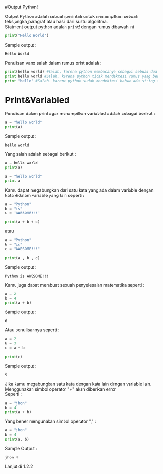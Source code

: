 #Output Python!

Output Python adalah sebuah perintah untuk menampilkan sebuah teks,angka,paragraf atau hasil dari suatu algoritma.<br>
Statment output python adalah `print`! dengan rumus dibawah ini <br>
```py
print("Hello World")
```
Sample output :<br>
```
Hello World
```
Penulisan yang salah dalam rumus print adalah :<br>
```py
print(hello world) #Salah, karena python membacanya sebagai sebuah dua variable
print hello world #Salah, karena python tidak mendektesi rumus yang benar
print "hello" #Salah, karena python sudah mendektesi bahwa ada string tapi tidak untuk si print
```
# Print&Variabled

Penulisan dalam print agar menampilkan variabled adalah sebagai berikut :<br>
```py
a = "hello world"
print(a)
```
Sample output : <br>
```
hello world
```
Yang salah adalah sebagai berikut :<br>
```py
a = hello world
print(a)
```
```py
a = "hello world"
print a
```
Kamu dapat megabungkan dari satu kata yang ada dalam variable dengan kata didalam variable yang lain seperti :<br>
```py
a = "Python"
b = "is"
c = "AWESOME!!!"

print(a + b + c)
```

atau <br>

```py
a = "Python"
b = "is"
c = "AWESOME!!!"

print(a , b , c)
```
Sample output :<br>
```
Python is AWESOME!!!
```

Kamu juga dapat membuat sebuah penyelesaian matematika seperti : <br>
```py
a = 2
b = 4
print(a + b)
```
Sample output : <br>
```
6
```

Atau penulisannya seperti : <br>

```py
a = 2
b = 3
c = a + b

print(c)
```
Sample output :<br>
```
5
```

Jika kamu megabungkan satu kata dengan kata lain dengan variable lain. Menggunakan simbol operator "+" akan diberikan error<br>
Seperti : <br>
```py
a = "jhon"
b = 4
print(a + b)
```
Yang bener mengunakan simbol operator "," :<br>
```py
a = "jhon"
b = 4
print(a, b)
```
Sample Output :<br>
```
jhon 4
```

Lanjut di 1.2.2
